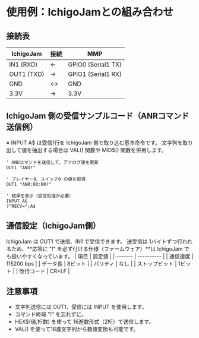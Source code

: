 # 使用例：IchigoJamとの組み合わせ

## 接続表
| IchigoJam  | 接続 | MMP        |
| ---------- | -- | ------------------ |
| IN1 (RXD)  | ←  | GPIO0 (Serial1 TX) |
| OUT1 (TXD) | →  | GPIO1 (Serial1 RX) |
| GND        | ↔  | GND                |
| 3.3V       | →  | 3.3V               |

## IchigoJam 側の受信サンプルコード（ANRコマンド送信例）
※ INPUT A$ は受信1行を IchigoJam 側で取り込む基本命令です。
文字列を取り出して値を抽出する場合は VAL() 関数や MID$() 関数を併用します。
```
' ANUコマンドを送信して、アナログ値を更新
OUT1 "ANU!"

' プレイヤー0、スイッチ0 の値を取得
OUT1 "ANR:00:00!"

' 結果を表示（受信処理が必要）
INPUT A$
?"RECV=";A$
```

## 通信設定（IchigoJam側）
IchigoJam は OUT1 で送信、IN1 で受信できます。
送受信は 1バイトずつ行われるため、**応答に "!" を必ず付ける仕様（ファームウェア）**は IchigoJam でも扱いやすくなっています。
| 項目      | 設定値        |
| ------- | ---------- |
| 通信速度    | 115200 bps |
| データ長    | 8ビット       |
| パリティ    | なし         |
| ストップビット | 1ビット       |
| 改行コード   | CR+LF      |

## 注意事項
- 文字列送信には OUT1、受信には INPUT を使用します。
- コマンド終端 "!" を忘れずに。
- HEX$(値,桁数) を使って 16進数形式（2桁）で送信します。
- VAL() を使って16進文字列から数値変換も可能です。